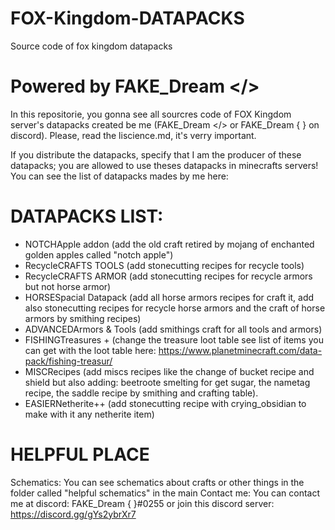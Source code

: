 # FOX-Kingdom-DATAPACKS
Source code of fox kingdom datapacks

# Powered by FAKE_Dream </>

  In this repositorie, you gonna see all sourcres code of FOX Kingdom server's datapacks created be me (FAKE_Dream </> or FAKE_Dream { } on discord).
Please, read the liscience.md, it's verry important.

  If you distribute the datapacks, specify that I am the producer of these datapacks; you are allowed to use theses datapacks in minecrafts servers!
You can see the list of datapacks mades by me here:

# DATAPACKS LIST:

  -  NOTCHApple addon (add the old craft retired by mojang of enchanted golden apples called "notch apple")
  -  RecycleCRAFTS TOOLS (add stonecutting recipes for recycle tools)
  -  RecycleCRAFTS ARMOR (add stonecutting recipes for recycle armors but not horse armor)
  -  HORSESpacial Datapack (add all horse armors recipes for craft it, add also stonecutting recipes for recycle horse armors and the craft of horse armors by smithing recipes)
  -  ADVANCEDArmors & Tools (add smithings craft for all tools and armors)
  -  FISHINGTreasures + (change the treasure loot table see list of items you can get with the loot table here: https://www.planetminecraft.com/data-pack/fishing-treasur/
  -  MISCRecipes (add miscs recipes like the change of bucket recipe and shield but also adding: beetroote smelting for get sugar, the nametag recipe, the saddle recipe by smithing and crafting table).
  -  EASIERNetherite++ (add stonecutting recipe with crying_obsidian to make with it any netherite item)

# HELPFUL PLACE

  Schematics:
You can see schematics about crafts or other things in the folder called "helpful schematics" in the main
  Contact me:
You can contact me at discord: FAKE_Dream { }#0255 or join this discord server: https://discord.gg/gYs2ybrXr7
